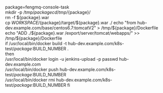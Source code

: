 package=fengmq-console-task  
mkdir -p /tmp/${package}  
cd /tmp/${package}/  
rm -f ${package}.war  
cp ${WORKSPACE}/${package}/target/${package}.war ./  
echo "from hub-dev.example.com/base/centos6.7:tomcatV2" > /tmp/${package}/Dockerfile  
echo "ADD ./${package}.war /export/server/tomcat/webapps/" >> /tmp/${package}/Dockerfile  
if /usr/local/bin/docker build -t  hub-dev.example.com/k8s-test/${package}:$BUILD_NUMBER .   
	then    
				/usr/local/bin/docker login -u jenkins-upload -p passwd hub-dev.example.com      
				/usr/local/bin/docker push hub-dev.example.com/k8s-test/${package}:$BUILD_NUMBER    
				/usr/local/bin/docker rmi  hub-dev.example.com/k8s-test/${package}:$BUILD_NUMBER
fi

